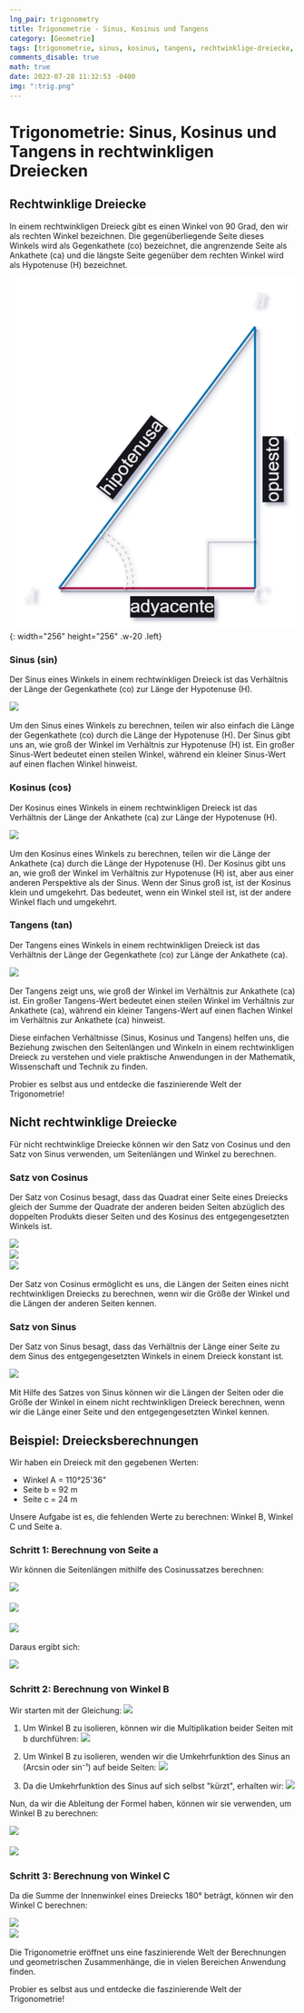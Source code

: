 ```yaml
---
lng_pair: trigonometry
title: Trigonometrie - Sinus, Kosinus und Tangens
category: [Geometrie]
tags: [trigonometrie, sinus, kosinus, tangens, rechtwinklige-dreiecke, geometrische-berechnungen]
comments_disable: true
math: true
date: 2023-07-28 11:32:53 -0400
img: ":trig.png"
---
```


# Trigonometrie: Sinus, Kosinus und Tangens in rechtwinkligen Dreiecken

## Rechtwinklige Dreiecke
In einem rechtwinkligen Dreieck gibt es einen Winkel von 90 Grad, den wir als rechten Winkel bezeichnen. Die gegenüberliegende Seite dieses Winkels wird als Gegenkathete (co) bezeichnet, die angrenzende Seite als Ankathete (ca) und die längste Seite gegenüber dem rechten Winkel wird als Hypotenuse (H) bezeichnet.

![Desktop View](/assets/img/posts/es/trig.png){: width="256" height="256" .w-20 .left}

### Sinus (sin)
Der Sinus eines Winkels in einem rechtwinkligen Dreieck ist das Verhältnis der Länge der Gegenkathete (co) zur Länge der Hypotenuse (H).

<img src="https://latex.codecogs.com/svg.image?\large&space;{\color{Red}Sinus(sin)=\frac{Gegenkathete(co)}{Hypotenuse(H)}}">

Um den Sinus eines Winkels zu berechnen, teilen wir also einfach die Länge der Gegenkathete (co) durch die Länge der Hypotenuse (H). Der Sinus gibt uns an, wie groß der Winkel im Verhältnis zur Hypotenuse (H) ist. Ein großer Sinus-Wert bedeutet einen steilen Winkel, während ein kleiner Sinus-Wert auf einen flachen Winkel hinweist.

### Kosinus (cos)
Der Kosinus eines Winkels in einem rechtwinkligen Dreieck ist das Verhältnis der Länge der Ankathete (ca) zur Länge der Hypotenuse (H).

<img src="https://latex.codecogs.com/svg.image?\large&space;{\color{Red}Kosinus(cos)=\frac{Ankathete(ca)}{Hypotenuse(H)}}">

Um den Kosinus eines Winkels zu berechnen, teilen wir die Länge der Ankathete (ca) durch die Länge der Hypotenuse (H). Der Kosinus gibt uns an, wie groß der Winkel im Verhältnis zur Hypotenuse (H) ist, aber aus einer anderen Perspektive als der Sinus. Wenn der Sinus groß ist, ist der Kosinus klein und umgekehrt. Das bedeutet, wenn ein Winkel steil ist, ist der andere Winkel flach und umgekehrt.

### Tangens (tan)
Der Tangens eines Winkels in einem rechtwinkligen Dreieck ist das Verhältnis der Länge der Gegenkathete (co) zur Länge der Ankathete (ca).

<img src="https://latex.codecogs.com/svg.image?\large&space;{\color{Red}Tangens(tan)=\frac{Gegenkathete(co)}{Ankathete(ca)}}">

Der Tangens zeigt uns, wie groß der Winkel im Verhältnis zur Ankathete (ca) ist. Ein großer Tangens-Wert bedeutet einen steilen Winkel im Verhältnis zur Ankathete (ca), während ein kleiner Tangens-Wert auf einen flachen Winkel im Verhältnis zur Ankathete (ca) hinweist.

Diese einfachen Verhältnisse (Sinus, Kosinus und Tangens) helfen uns, die Beziehung zwischen den Seitenlängen und Winkeln in einem rechtwinkligen Dreieck zu verstehen und viele praktische Anwendungen in der Mathematik, Wissenschaft und Technik zu finden.

Probier es selbst aus und entdecke die faszinierende Welt der Trigonometrie!

## Nicht rechtwinklige Dreiecke
Für nicht rechtwinklige Dreiecke können wir den Satz von Cosinus und den Satz von Sinus verwenden, um Seitenlängen und Winkel zu berechnen.

### Satz von Cosinus
Der Satz von Cosinus besagt, dass das Quadrat einer Seite eines Dreiecks gleich der Summe der Quadrate der anderen beiden Seiten abzüglich des doppelten Produkts dieser Seiten und des Kosinus des entgegengesetzten Winkels ist.

<img src="https://latex.codecogs.com/svg.image?\large&space;{\color{Red}a^2=b^2&plus;c^2-2*b*c*cos(A)}"><br>
<img src="https://latex.codecogs.com/svg.image?\large&space;{\color{Red}b^2=a^2&plus;c^2-2*a*c*cos(B)}"><br>
<img src="https://latex.codecogs.com/svg.image?\large&space;{\color{Red}c^2=a^2&plus;b^2-2*a*b*cos(C)}">

Der Satz von Cosinus ermöglicht es uns, die Längen der Seiten eines nicht rechtwinkligen Dreiecks zu berechnen, wenn wir die Größe der Winkel und die Längen der anderen Seiten kennen.

### Satz von Sinus
Der Satz von Sinus besagt, dass das Verhältnis der Länge einer Seite zu dem Sinus des entgegengesetzten Winkels in einem Dreieck konstant ist.

<img src="https://latex.codecogs.com/svg.image?\large&space;{\color{Red}\frac{a}{sin(A)}=\frac{b}{sin(B)}=\frac{c}{sin(C)}}">

Mit Hilfe des Satzes von Sinus können wir die Längen der Seiten oder die Größe der Winkel in einem nicht rechtwinkligen Dreieck berechnen, wenn wir die Länge einer Seite und den entgegengesetzten Winkel kennen.

## Beispiel: Dreiecksberechnungen

Wir haben ein Dreieck mit den gegebenen Werten:

- Winkel A = 110°25'36"
- Seite b = 92 m
- Seite c = 24 m

Unsere Aufgabe ist es, die fehlenden Werte zu berechnen: Winkel B, Winkel C und Seite a.

### Schritt 1: Berechnung von Seite a

Wir können die Seitenlängen mithilfe des Cosinussatzes berechnen:

<img src="https://latex.codecogs.com/svg.image?\large&space;{\color{Red}a^{2}=b^{2}&plus;c^{2}-2*b*c*cos(A)}"><br><br>
<img src="https://latex.codecogs.com/svg.image?\large&space;{\color{Red}a^{2}=92^{2}&plus;24^{2}-2*92*24*cos(110^{\circ}25'36'')}"><br><br>
<img src="https://latex.codecogs.com/svg.image?\large&space;{\color{Red}a=\sqrt{92^{2}&plus;24^{2}-2*92*24*cos(110^{\circ}25'36'')}}">

Daraus ergibt sich:

<img src="https://latex.codecogs.com/svg.image?\large&space;{\color{Red}102,97cm=\sqrt{92^{2}&plus;24^{2}-2*92*24*cos(110^{\circ}25'36'')}}">

### Schritt 2: Berechnung von Winkel B

Wir starten mit der Gleichung: <img src="https://latex.codecogs.com/svg.image?\large&space;{\color{Red}\frac{sin(B)}{b}=\frac{Sin(A)}{a}}"><br>

1. Um Winkel B zu isolieren, können wir die Multiplikation beider Seiten mit b durchführen: <img src="https://latex.codecogs.com/svg.image?\large&space;{\color{Red}B=\frac{b*Sin(A)}{a}}"><br>

2. Um Winkel B zu isolieren, wenden wir die Umkehrfunktion des Sinus an (Arcsin oder sin⁻¹) auf beide Seiten: <img src="https://latex.codecogs.com/svg.image?\large&space;{\color{Red}sin^{-1}(sin(B))=sin^{-1}\frac{b*Sin(A)}{a}}"><br>

3. Da die Umkehrfunktion des Sinus auf sich selbst "kürzt", erhalten wir: <img src="https://latex.codecogs.com/svg.image?\large&space;{\color{Red}B=sin^{-1}\frac{b*Sin(A)}{a}}"><br>

Nun, da wir die Ableitung der Formel haben, können wir sie verwenden, um Winkel B zu berechnen:

<img src="https://latex.codecogs.com/svg.image?\large&space;{\color{Red}B=sin^{-1}\frac{92*Sin(110^{\circ}25'36'')}{102,87}}"><br><br>
<img src="https://latex.codecogs.com/svg.image?\large&space;{\color{Red}56^{\circ}56'23''=sin^{-1}\frac{92*Sin(110^{\circ}25'36'')}{102,87}}"><br>

### Schritt 3: Berechnung von Winkel C

Da die Summe der Innenwinkel eines Dreiecks 180° beträgt, können wir den Winkel C berechnen:

<img src="https://latex.codecogs.com/svg.image?\large&space;{\color{Red}C=180^{\circ}-A-B}"><br>
<img src="https://latex.codecogs.com/svg.image?\large&space;{\color{Red}C=180^{\circ}-110^{\circ}25'36''-56^{\circ}56'23''}">

Die Trigonometrie eröffnet uns eine faszinierende Welt der Berechnungen und geometrischen Zusammenhänge, die in vielen Bereichen Anwendung finden.

Probier es selbst aus und entdecke die faszinierende Welt der Trigonometrie!
